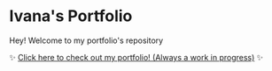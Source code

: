 # Ivana's Portfolio

Hey! Welcome to my portfolio's repository

:sparkles: [Click here to check out my portfolio! (Always a work in progress)](https://ivanasaenzs.github.io/proyecto-portafolio/) :sparkles:
